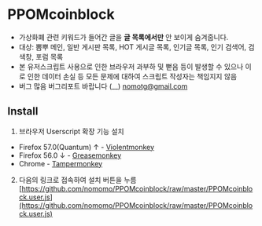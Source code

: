 # PPOMcoinblock
* 가상화폐 관련 키워드가 들어간 글을 <strong>글 목록에서만</strong> 안 보이게 숨겨줍니다.
* 대상: 뽐뿌 메인, 일반 게시판 목록, HOT 게시글 목록, 인기글 목록, 인기 검색어, 검색창, 포럼 목록
* 본 유저스크립트 사용으로 인한 브라우저 과부하 및 뻗음 등이 발생할 수 있으나 이로 인한 데이터 손실 등 모든 문제에 대하여 스크립트 작성자는 책임지지 않음
* 버그 많음 버그리포트 바랍니다 (__) nomotg@gmail.com

## Install
1. 브라우저 Userscript 확장 기능 설치
  * Firefox 57.0(Quantum) ↑ - [Violentmonkey](https://addons.mozilla.org/ko/firefox/addon/violentmonkey/)
  * Firefox 56.0 ↓ - [Greasemonkey](https://addons.mozilla.org/ko/firefox/addon/greasemonkey/)
  * Chrome - [Tampermonkey](http://tampermonkey.net/)
2. 다음의 링크로 접속하여 설치 버튼을 누름 [https://github.com/nomomo/PPOMcoinblock/raw/master/PPOMcoinblock.user.js](https://github.com/nomomo/PPOMcoinblock/raw/master/PPOMcoinblock.user.js)
